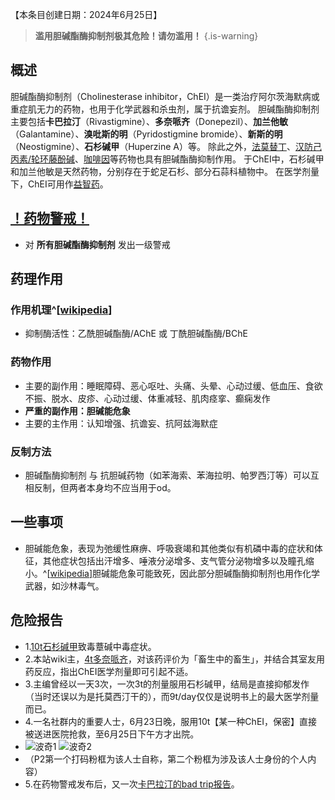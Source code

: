 ﻿【本条目创建日期：2024年6月25日】
> **滥用胆碱酯酶抑制剂极其危险！请勿滥用！**
{.is-warning}
## 概述
胆碱酯酶抑制剂（Cholinesterase inhibitor，ChEI）是一类治疗阿尔茨海默病或重症肌无力的药物，也用于化学武器和杀虫剂，属于抗谵妄剂。
胆碱酯酶抑制剂主要包括**卡巴拉汀**（Rivastigmine）、**多奈哌齐**（Donepezil）、**加兰他敏**（Galantamine）、**溴吡斯的明**（Pyridostigmine bromide）、**新斯的明**（Neostigmine）、**石杉碱甲**（Huperzine A）等。
除此之外，[法莫替丁](/drug/法莫替丁)、[汉防己丙素/轮环藤酚碱](/drug/防己)、[咖啡因](/drug/白兔Bron)等药物也具有胆碱酯酶抑制作用。
于ChEI中，石杉碱甲和加兰他敏是天然药物，分别存在于蛇足石杉、部分石蒜科植物中。
在医学剂量下，ChEI可用作[益智药](/drug/nootropic/益智药概述及索引)。
## [！药物警戒！](/drug/%E8%8D%AF%E7%89%A9%E8%AD%A6%E6%88%92/)
- 对 **所有胆碱酯酶抑制剂** 发出一级警戒
## 药理作用
### 作用机理^[[wikipedia](https://en.wikipedia.org/wiki/Cholinesterase_inhibitor)]
- 抑制酶活性：乙酰胆碱酯酶/AChE 或 丁酰胆碱酯酶/BChE
### 药物作用
- 主要的副作用：睡眠障碍、恶心呕吐、头痛、头晕、心动过缓、低血压、食欲不振、脱水、皮疹、心动过缓、体重减轻、肌肉痉挛、癫痫发作
- **严重的副作用：胆碱能危象**
- 主要的主作用：认知增强、抗谵妄、抗阿兹海默症
### 反制方法
- 胆碱酯酶抑制剂 与 抗胆碱药物（如苯海索、苯海拉明、帕罗西汀等）可以互相反制，但两者本身均不应当用于od。
## 一些事项
- 胆碱能危象，表现为弛缓性麻痹、呼吸衰竭和其他类似有机磷中毒的症状和体征，其他症状包括出汗增多、唾液分泌增多、支气管分泌物增多以及瞳孔缩小。^[[wikipedia](https://en.wikipedia.org/wiki/Cholinergic_crisis)]胆碱能危象可能致死，因此部分胆碱酯酶抑制剂也用作化学武器，如沙林毒气。
## 危险报告
- 1.[10t石杉碱甲](https://overspeed.wiki/report/RP014/)致毒蔁碱中毒症状。
- 2.本站wiki主，[4t多奈哌齐](https://overspeed.wiki/report/RP015/)，对该药评价为「畜生中的畜生」，并结合其室友用药反应，指出ChEI医学剂量即可引起不适。
- 3.主编曾经以一天3次，一次3t的剂量服用石杉碱甲，结局是直接抑郁发作（当时还误以为是托莫西汀干的），而9t/day仅仅是说明书上的最大医学剂量而已。
- 4.一名社群内的重要人士，6月23日晚，服用10t【某一种ChEI，保密】直接被送进医院抢救，至6月25日下午方才出院。
- ![波奇1](/imgs/波奇多奈哌齐1.png) ![波奇2](/imgs/波奇多奈哌齐2.png)
- （P2第一个打码粉框为该人士自称，第二个粉框为涉及该人士身份的个人内容）
- 5.在药物警戒发布后，又一次[卡巴拉汀的bad trip报告](https://overspeed.wiki/report/RP028/)。

